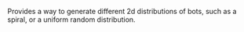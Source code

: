 
Provides a way to generate different 2d distributions of bots, such as a spiral, or a uniform random distribution.
